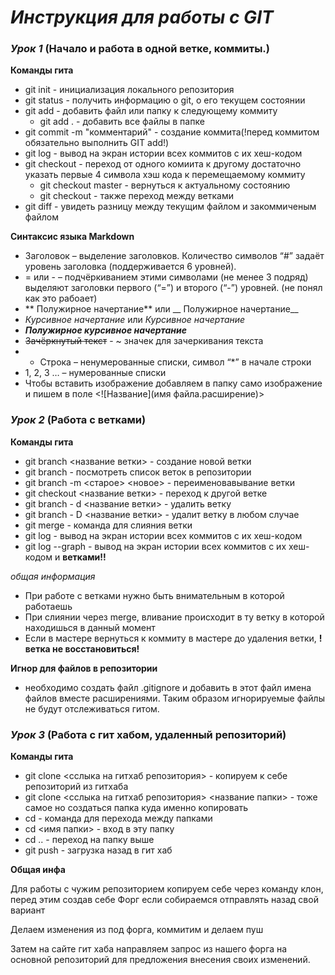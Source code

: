 # *Инструкция для работы с GIT*

### ***Урок 1*** (Начало и работа в одной ветке, коммиты.)
**Команды гита**
* git init - инициализация локального репозитория
* git status - получить информацию о git, о его текущем состоянии
* git add - добавить файл или папку к следующему коммиту
  * git add . - добавить все файлы в папке
* git commit -m "комментарий" - создание коммита(!перед коммитом обязательно выполнить GIT add!)
* git log - вывод на экран истории всех коммитов с их хеш-кодом
* git checkout - переход от одного комиита к другому  достаточно указать первые 4 символа хэш кода к перемещаемому коммиту
  * git checkout master - вернуться к актуальному состоянию
  * git checkout - также переход между ветками
* git diff - увидеть разницу между текущим файлом и закоммиченым файлом

**Синтаксис языка Markdown**
* Заголовок – выделение заголовков. Количество символов “#” задаёт уровень заголовка
(поддерживается 6 уровней).
* = или - – подчёркиванием этими символами (не менее 3 подряд) выделяют заголовки первого (“=”) и второго (“-”) уровней. (не понял как это рабоает)
* ** Полужирное начертание** или __ Полужирное начертание__
* *Курсивное начертание* или _Курсивное начертание_
* ***Полужирное курсивное начертание***
* ~~Зачёркнутый текст~~ - ~ значек для зачеркивания текста
* * Строка – ненумерованные списки, символ “*” в начале строки
* 1, 2, 3 … – нумерованные списки
* Чтобы вставить изображение добавляем в папку само изображение и  пишем в поле  <![Название](имя файла.расширение)>



### ***Урок 2*** (Работа с ветками)
**Команды гита**
* git branch <название ветки> - создание новой ветки
* git branch - посмотреть список веток в репозитории
 * git branch -m <старое> <новое> - переименовавывание ветки
* git checkout <название ветки> - переход к другой ветке
* git branch - d <название ветки> - удалить ветку
 * git branch - D <название ветки> - удалит ветку в любом случае
* git merge - команда для слияния ветки
* git log - вывод на экран истории всех коммитов с их хеш-кодом
 * git log --graph -  вывод на экран истории всех коммитов с их хеш-кодом и **ветками!!**

*общая информация*

  * При работе с ветками нужно быть внимательным в которой работаешь
  * При слиянии через merge, вливание происходит в ту ветку в которой находишься в данный момент
  * Если в мастере вернуться к коммиту в мастере до удаления ветки, **!ветка не восстановиться!**

**Игнор для файлов в репозитории**
  * необходимо создать файл .gitignore и добавить в этот файл имена файлов вместе расширениями. Таким образом игнорируемые файлы не будут отслеживаться гитом.
  


### ***Урок 3*** (Работа с гит хабом, удаленный репозиторий)
**Команды гита**
* git clone <сслыка на гитхаб репозитория> - копируем к себе репозиторий из гитхаба
 * git clone <сслыка на гитхаб репозитория> <название папки> - тоже самое но создаться папка куда именно копировать
* cd - команда для перехода между папками
 * cd <имя папки> - вход в эту папку
 * сd .. - переход на папку выше
* git push - загрузка назад в гит хаб

**Общая инфа**

Для работы с чужим репозиторием копируем себе через команду клон, перед этим создав себе Форг если собираемся отправлять назад свой вариант

Делаем изменения из под форга, коммитим и делаем пуш

Затем на сайте гит хаба направляем запрос из нашего форга на основной репозиторий для предложения внесения своих изменений.

